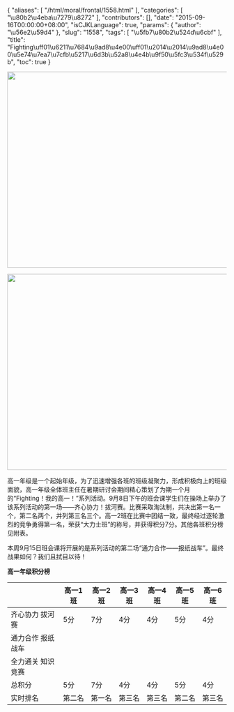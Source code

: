 {
    "aliases": [
        "/html/moral/frontal/1558.html"
    ],
    "categories": [
        "\u80b2\u4eba\u7279\u8272"
    ],
    "contributors": [],
    "date": "2015-09-16T00:00:00+08:00",
    "isCJKLanguage": true,
    "params": {
        "author": "\u56e2\u59d4"
    },
    "slug": "1558",
    "tags": [
        "\u5fb7\u80b2\u524d\u6cbf"
    ],
    "title": "Fighting\uff01\u6211\u7684\u9ad8\u4e00\uff01\u2014\u2014\u9ad8\u4e00\u5e74\u7ea7\u7cfb\u5217\u6d3b\u52a8\u4e4b\u9f50\u5fc3\u534f\u529b",
    "toc": true
}


<img
    src="https://cdn.tfls.online/mirror/full/63a628722b5de2df52ba86396ab0a6bc3a8ce2e3.jpg"
    style="display:block;margin-left:auto;margin-right:auto;"
    decoding="async"
    fetchpriority="auto"
    loading="lazy"
    height="450"
    width="600"
/>





<img
    src="https://cdn.tfls.online/mirror/full/db9afcbab9f0eafaad5859626348ee36ff6c545b.jpg"
    style="display:block;margin-left:auto;margin-right:auto;"
    decoding="async"
    fetchpriority="auto"
    loading="lazy"
    height="450"
    width="600"
/>




  





高一年级是一个起始年级，为了迅速增强各班的班级凝聚力，形成积极向上的班级面貌，高一年级全体班主任在暑期研讨会期间精心策划了为期一个月的“Fighting！我的高一！”系列活动。9月8日下午的班会课学生们在操场上举办了该系列活动的第一场——齐心协力！拔河赛。比赛采取淘汰制，共决出第一名一个，第二名两个，并列第三名三个。高一2班在比赛中团结一致，最终经过逐轮激烈的竞争勇得第一名，荣获“大力士班”的称号，并获得积分7分。其他各班积分榜见附表。




本周9月15日班会课将开展的是系列活动的第二场“通力合作——报纸战车”。最终战果如何？我们且拭目以待！









**高一年级积分榜**






|  | 高一1班 | 高一2班 | 高一3班 | 高一4班 | 高一5班 | 高一6班 |
| --- | --- | --- | --- | --- | --- | --- |
| 齐心协力   拔河赛 | 5分 | 7分 | 4分 | 4分 | 5分 | 4分 |
| 通力合作   报纸战车 |  |  |  |  |  |  |
| 全力通关   知识竞赛 |  |  |  |  |  |  |
| 总积分 | 5分 | 7分 | 4分 | 4分 | 5分 | 4分 |
| 实时排名 | 第二名 | 第一名 | 第三名 | 第三名 | 第二名 | 第三名 |




  



